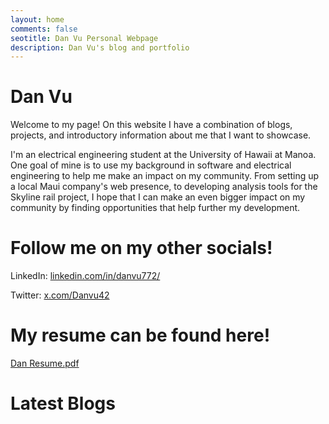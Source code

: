 ```yaml
---
layout: home
comments: false
seotitle: Dan Vu Personal Webpage
description: Dan Vu's blog and portfolio
---
```


# Dan Vu

Welcome to my page! On this website I have a combination of blogs, projects, and introductory information about me that I want to showcase.

I'm an electrical engineering student at the University of Hawaii at Manoa. One goal of mine is to use my background in software and electrical engineering to help me make an impact on my community. From setting up a local Maui company's web presence, to developing analysis tools for the Skyline rail project, I hope that I can make an even bigger impact on my community by finding opportunities that help further my development.

# Follow me on my other socials!

LinkedIn: [linkedin.com/in/danvu772/](https://www.linkedin.com/in/danvu772/)

Twitter: [x.com/Danvu42](https://x.com/Danvu42)

# My resume can be found here!

<a href="/assets/files/Dan Resume.pdf" target="_blank">Dan Resume.pdf</a>

# Latest Blogs






